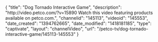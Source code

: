 {
    "title": "Dog Tornado Interactive Game",
    "description": "http:\/\/video.petco.com\/?v=15890 Watch this video featuring products available on petco.com.",
    "channelid": "145113",
    "videoid": "145553",
    "date_created": "1394762665",
    "date_modified": "1418181185",
    "type": "captivate",
    "layout": "channelVideo",
    "url": "\/petco-tv\/dog-tornado-interactive-game\/145113-145553"
}